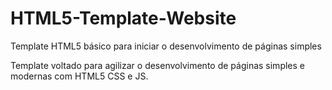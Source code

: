 HTML5-Template-Website
======================

Template HTML5 básico para iniciar o desenvolvimento de páginas simples

Template voltado para agilizar o desenvolvimento de páginas simples e modernas com HTML5 CSS e JS.
